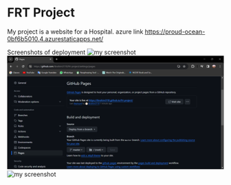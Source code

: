 # FRT Project
My project is a website for a Hospital.
azure link https://proud-ocean-0bf6b5010.4.azurestaticapps.net/

Screenshots of deployment
![my screenshot](C:\Users\hp\OneDrive\Pictures\Screenshots\HealthBot.png)
![my screenshot](https://github.com/ibrahim3110/frt-project/blob/master/Screenshots/GitHub.png)
![my screenshot](C:\Users\hp\OneDrive\Pictures\Screenshots\StaticWebApp.png)
